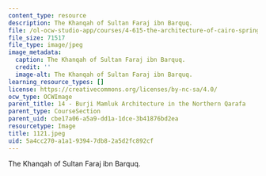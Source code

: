 ```yaml
---
content_type: resource
description: The Khanqah of Sultan Faraj ibn Barquq.
file: /ol-ocw-studio-app/courses/4-615-the-architecture-of-cairo-spring-2002/5a4cc270a1a193947db82a5d2fc892cf_1121.jpeg
file_size: 71517
file_type: image/jpeg
image_metadata:
  caption: The Khanqah of Sultan Faraj ibn Barquq.
  credit: ''
  image-alt: The Khanqah of Sultan Faraj ibn Barquq.
learning_resource_types: []
license: https://creativecommons.org/licenses/by-nc-sa/4.0/
ocw_type: OCWImage
parent_title: 14 - Burji Mamluk Architecture in the Northern Qarafa
parent_type: CourseSection
parent_uid: cbe17a06-a5a9-dd1a-1dce-3b41876bd2ea
resourcetype: Image
title: 1121.jpeg
uid: 5a4cc270-a1a1-9394-7db8-2a5d2fc892cf
---
```

The Khanqah of Sultan Faraj ibn Barquq.